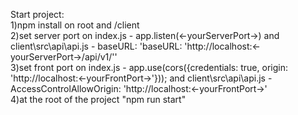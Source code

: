 Start project: <br>
1)npm install on root and /client <br>
2)set server port on index.js - app.listen(<-yourServerPort->) and client\src\api\api.js - baseURL: 'baseURL: 'http://localhost:<-yourServerPort->/api/v1/'' <br>
3)set front port on index.js - app.use(cors({credentials: true, origin: 'http://localhost:<-yourFrontPort->'})); and client\src\api\api.js - AccessControlAllowOrigin: 'http://localhost:<-yourFrontPort->' <br>
4)at the root of the project "npm run start"